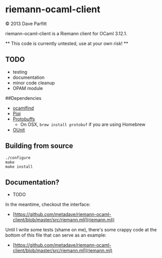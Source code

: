 riemann-ocaml-client
====================

© 2013 Dave Parfitt

riemann-ocaml-client is a Riemann client for OCaml 3.12.1.

** This code is currently untested, use at your own risk! **

## TODO

- testing
- documentation
- minor code cleanup
- OPAM module

##Dependencies

* [ocamlfind](http://projects.camlcity.org/projects/findlib.html)
* [Piqi](http://piqi.org/) 
* [Protobuffs](http://code.google.com/p/protobuf/)
   * On OSX, `brew install protobuf` if you are using Homebrew
* [OUnit](http://ounit.forge.ocamlcore.org/)

## Building from source

```
./configure
make 
make install
```

## Documentation?

- TODO

In the meantime, checkout the interface:

- [https://github.com/metadave/riemann-ocaml-client/blob/master/src/riemann.mli](riemann.mli)

Until I write some tests (shame on me), there's some crappy code at the bottom of this file that can serve as an example:

- [https://github.com/metadave/riemann-ocaml-client/blob/master/src/riemann.ml](riemann.ml)

